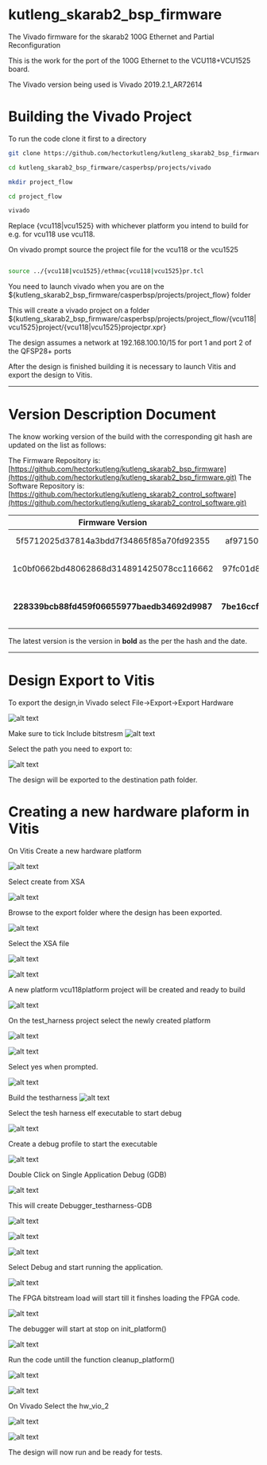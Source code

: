 # kutleng_skarab2_bsp_firmware

The Vivado firmware for the skarab2 100G Ethernet and Partial Reconfiguration 

This is the work for the port of the 100G Ethernet to the VCU118+VCU1525 board.

The Vivado version being used is Vivado 2019.2.1_AR72614


# Building the Vivado Project

To run the code clone it first to a directory


```bash
git clone https://github.com/hectorkutleng/kutleng_skarab2_bsp_firmware.git

cd kutleng_skarab2_bsp_firmware/casperbsp/projects/vivado

mkdir project_flow

cd project_flow

vivado

```
Replace {vcu118|vcu1525} with whichever platform you intend to build for e.g. 
for vcu118 use vcu118.


On vivado prompt source the project file for the vcu118 or the vcu1525


```bash

source ../{vcu118|vcu1525}/ethmac{vcu118|vcu1525}pr.tcl

```

You need to launch vivado when you are on the ${kutleng_skarab2_bsp_firmware/casperbsp/projects/project_flow} folder

This will create a vivado project on a folder ${kutleng_skarab2_bsp_firmware/casperbsp/projects/project_flow/{vcu118|vcu1525}project/{vcu118|vcu1525}projectpr.xpr}


The design assumes a network at 192.168.100.10/15 for port 1 and port 2 of the QFSP28+ ports


After the design is finished building it is necessary to launch Vitis and export the design to Vitis.

---

# Version Description Document

The know working version of the build with the corresponding git hash are updated on the list as follows:

The Firmware Repository is: [https://github.com/hectorkutleng/kutleng_skarab2_bsp_firmware](https://github.com/hectorkutleng/kutleng_skarab2_bsp_firmware.git)
The Software Repository is: [https://github.com/hectorkutleng/kutleng_skarab2_control_software](https://github.com/hectorkutleng/kutleng_skarab2_control_software.git)


|           Firmware Version                |   Software Version                        | Date     |Revision log     |
|:-----------------------------------------:|:-----------------------------------------:|----------|-----------------|
|5f5712025d37814a3bdd7f34865f85a70fd92355   | af971507164f51cb484c50caff1c0ca9d5b2399f  |12/03/2020|Initial Release Build | 
|1c0bf0662bd48062868d314891425078cc116662   | 97fc01d8bad27c04a434e7ab72159103a98bde3f  |20/03/2020|Added HTML Doxygen Documentation |  
|**228339bcb88fd459f06655977baedb34692d9987**   | **7be16ccf864662586db49b18158ef5bd76c5cadc**  |30/03/2020|Fixed Issues with CPU TX and RX Interface|

The latest version is the version in **bold** as the per the hash and the date.

---

# Design Export to Vitis

To export the design,in Vivado select File->Export->Export Hardware

![alt text](./images/vivado3.png)

Make sure to tick Include bitstresm
![alt text](./images/vivado5.png)

Select the path you need to export to:

![alt text](./images/vivado6.png)

The design will be exported to the destination path folder.

# Creating a new hardware plaform in Vitis

On Vitis Create a new hardware platform

![alt text](./images/vitiscreate1.png)


Select create from XSA

![alt text](./images/vitiscreate2.png)

Browse to the export folder  where the design has been exported.

![alt text](./images/vitiscreate3.png)


Select the XSA file

![alt text](./images/vitiscreate4.png)

![alt text](./images/vitiscreate5.png)


A new platform vcu118platform project will be created and ready to build

![alt text](./images/vitiscreate6.png)


On the test_harness project select the newly created platform

![alt text](./images/vitiscreate7.png)

![alt text](./images/vitiscreate8.png)

Select yes when prompted.

![alt text](./images/vitiscreate9.png)


Build the testharness 
![alt text](./images/vitiscreate11.png)

Select the tesh harness elf executable to start debug

![alt text](./images/vitiscreate10.png)


Create a debug profile to start the executable

![alt text](./images/vitiscreate12.png)


Double Click on Single Application Debug (GDB)

![alt text](./images/vitiscreate13.png)


This will create Debugger_testharness-GDB

![alt text](./images/vitiscreate14.png)

![alt text](./images/vitiscreate15.png)

![alt text](./images/vitiscreate16.png)

Select Debug and start running the application.

![alt text](./images/vitiscreate17.png)

The FPGA bitstream load will start till it finshes loading the FPGA code.

![alt text](./images/vitiscreate18.png)

The debugger will start at stop on init_platform()

![alt text](./images/vitiscreate19.png)


Run the code untill the function cleanup_platform()

![alt text](./images/vitiscreate20.png)

![alt text](./images/vitiscreate21.png)



On Vivado Select the hw_vio_2

![alt text](./images/vivado7.png)

![alt text](./images/vivado8.png)

The design will now run and be ready for tests.

